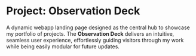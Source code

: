 # Project: Observation Deck

A dynamic webapp landing page designed as the central hub to showcase my portfolio of projects. The **Observation Deck** delivers an intuitive, seamless user experience, effortlessly guiding visitors through my work while being easily modular for future updates.